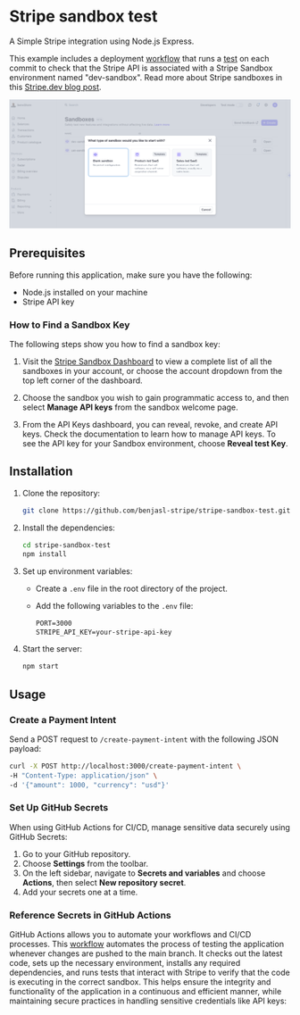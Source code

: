 # Stripe sandbox test

A Simple Stripe integration using Node.js Express. 

This example includes a deployment [workflow](/.github/workflows/ci.yml) that runs a [test](/_tests_/app.test.js) on each commit to check that the Stripe API is associated with a Stripe Sandbox environment named "dev-sandbox".
Read more about Stripe sandboxes in this [Stripe.dev blog post](https://stripe.dev/blog/avoiding-test-mode-tangles-with-stripe-sandboxes).

![Stripe Sandboxes](/resources/sandbox.png)

## Prerequisites

Before running this application, make sure you have the following:

- Node.js installed on your machine
- Stripe API key


### How to Find a Sandbox Key

The following steps show you how to find a sandbox key:

1. Visit the [Stripe Sandbox Dashboard](https://dashboard.stripe.com/sandboxes) to view a complete list of all the sandboxes in your account, or choose the account dropdown from the top left corner of the dashboard.

2. Choose the sandbox you wish to gain programmatic access to, and then select **Manage API keys** from the sandbox welcome page.

3. From the API Keys dashboard, you can reveal, revoke, and create API keys. Check the documentation to learn how to manage API keys. To see the API key for your Sandbox environment, choose **Reveal test Key**.


## Installation

1. Clone the repository:

   ```bash
   git clone https://github.com/benjasl-stripe/stripe-sandbox-test.git
   ```

2. Install the dependencies:

   ```bash
   cd stripe-sandbox-test
   npm install
   ```

3. Set up environment variables:

   - Create a `.env` file in the root directory of the project.
   - Add the following variables to the `.env` file:

     ```plaintext
     PORT=3000
     STRIPE_API_KEY=your-stripe-api-key
     ```

4. Start the server:

   ```bash
   npm start
   ```

## Usage

### Create a Payment Intent

Send a POST request to `/create-payment-intent` with the following JSON payload:
```bash
curl -X POST http://localhost:3000/create-payment-intent \
-H "Content-Type: application/json" \
-d '{"amount": 1000, "currency": "usd"}'
```


### Set Up GitHub Secrets

When using GitHub Actions for CI/CD, manage sensitive data securely using GitHub Secrets:

1. Go to your GitHub repository.
2. Choose **Settings** from the toolbar.
3. On the left sidebar, navigate to **Secrets and variables** and choose **Actions**, then select **New repository secret**.
4. Add your secrets one at a time.

### Reference Secrets in GitHub Actions
GitHub Actions allows you to automate your workflows and CI/CD processes. This [workflow](/.github/workflows/ci.yml) automates the process of testing the application whenever changes are pushed to the main branch. It checks out the latest code, sets up the necessary environment, installs any required dependencies, and runs tests that interact with Stripe to verify that the code is executing in the correct sandbox. This helps ensure the integrity and functionality of the application in a continuous and efficient manner, while maintaining secure practices in handling sensitive credentials like API keys:
